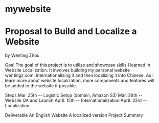# mywebsite

# Proposal to Build and Localize a Website
by Wenting Zhou

Goal
The goal of this project is to utilize and showcase skills I learned in Website Localization. It involves building my personal website wentingz.com, internationalizing it and then localizing it into Chinese. As I learn more about website localization, more components and features will be added to the website if possible. 

Steps
Mar. 25th -- Logistic Setup (domain, Amazon S3)
Mar. 29th -- Website QA and Launch 
April. 15th -- Internationalization
April. 22rd -- Localization

Deliverable
An English Website
A localized version
Project Summary 
